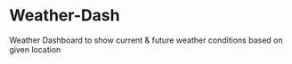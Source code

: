 # Weather-Dash
Weather Dashboard to show current &amp; future weather conditions based on given location
